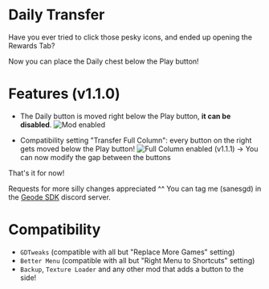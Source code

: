 # Daily Transfer

Have you ever tried to click those pesky icons, and ended up opening the Rewards Tab?

Now you can place the Daily chest below the Play button!

# Features (v1.1.0)

- The Daily button is moved right below the Play button, **it can be disabled**.
![Mod enabled](sanes.daily-transfer/0.png)

- Compatibility setting "Transfer Full Column": every button on the right gets moved below the Play button!
![Full Column enabled](sanes.daily-transfer/1.png)
(v1.1.1) -> You can now modify the gap between the buttons

That's it for now!

Requests for more silly changes appreciated ^^
You can tag me (sanesgd) in the [Geode SDK](https://discord.com/invite/9e43WMKzhp) discord server.

# Compatibility

- `GDTweaks` (compatible with all but "Replace More Games" setting)
- `Better Menu` (compatible with all but "Right Menu to Shortcuts" setting)
- `Backup`, `Texture Loader` and any other mod that adds a button to the side!